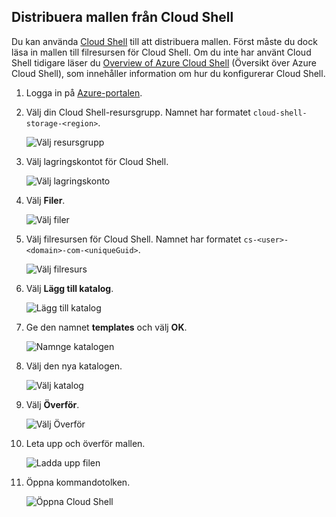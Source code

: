 ## <a name="deploy-template-from-cloud-shell"></a>Distribuera mallen från Cloud Shell

Du kan använda [Cloud Shell](../articles/cloud-shell/overview.md) till att distribuera mallen. Först måste du dock läsa in mallen till filresursen för Cloud Shell. Om du inte har använt Cloud Shell tidigare läser du [Overview of Azure Cloud Shell](../articles/cloud-shell/overview.md) (Översikt över Azure Cloud Shell), som innehåller information om hur du konfigurerar Cloud Shell.

1. Logga in på [Azure-portalen](https://portal.azure.com).

1. Välj din Cloud Shell-resursgrupp. Namnet har formatet `cloud-shell-storage-<region>`.

   ![Välj resursgrupp](./media/resource-manager-cloud-shell-deploy/select-cs-resource-group.png)

1. Välj lagringskontot för Cloud Shell.

   ![Välj lagringskonto](./media/resource-manager-cloud-shell-deploy/select-storage.png)

1. Välj **Filer**.

   ![Välj filer](./media/resource-manager-cloud-shell-deploy/select-files.png)

1. Välj filresursen för Cloud Shell. Namnet har formatet `cs-<user>-<domain>-com-<uniqueGuid>`.

   ![Välj filresurs](./media/resource-manager-cloud-shell-deploy/select-file-share.png)

1. Välj **Lägg till katalog**.

   ![Lägg till katalog](./media/resource-manager-cloud-shell-deploy/select-add-directory.png)

1. Ge den namnet **templates** och välj **OK**.

   ![Namnge katalogen](./media/resource-manager-cloud-shell-deploy/name-templates.png)

1. Välj den nya katalogen.

   ![Välj katalog](./media/resource-manager-cloud-shell-deploy/select-templates.png)

1. Välj **Överför**.

   ![Välj Överför](./media/resource-manager-cloud-shell-deploy/select-upload.png)

1. Leta upp och överför mallen.

   ![Ladda upp filen](./media/resource-manager-cloud-shell-deploy/upload-files.png)

1. Öppna kommandotolken.

   ![Öppna Cloud Shell](./media/resource-manager-cloud-shell-deploy/start-cloud-shell.png)
